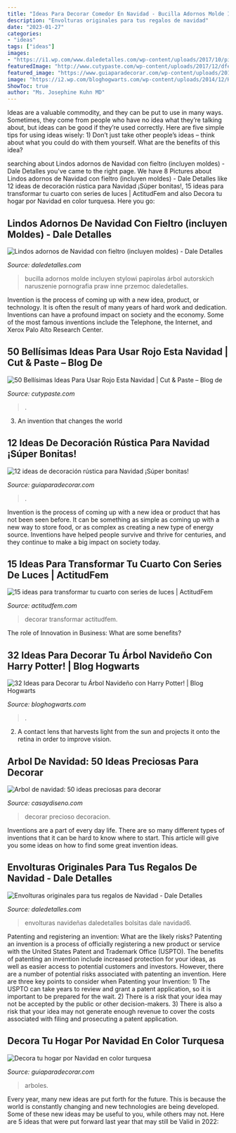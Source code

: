 ```yaml
---
title: "Ideas Para Decorar Comedor En Navidad - Bucilla Adornos Molde Incluyen Stylowi Papirolas árbol Autorskich Naruszenie Pornografia Praw Inne Przemoc Daledetalles"
description: "Envolturas originales para tus regalos de navidad"
date: "2023-01-27"
categories:
- "ideas"
tags: ["ideas"]
images:
- "https://i1.wp.com/www.daledetalles.com/wp-content/uploads/2017/10/pino-de-fieltro.jpg?resize=508%2C680"
featuredImage: "http://www.cutypaste.com/wp-content/uploads/2017/12/dfe8839af1b63b47d4988f6c9a1e642d.jpg"
featured_image: "https://www.guiaparadecorar.com/wp-content/uploads/2019/12/Decoracion-rustica-para-Navidad-10.jpg"
image: "https://i2.wp.com/bloghogwarts.com/wp-content/uploads/2014/12/Harry-Potter-BlogHogwarts-Navidad-Arbol-Ornamento-12.jpg"
ShowToc: true
author: "Ms. Josephine Kuhn MD"
---
```



Ideas are a valuable commodity, and they can be put to use in many ways. Sometimes, they come from people who have no idea what they’re talking about, but ideas can be good if they’re used correctly. Here are five simple tips for using ideas wisely: 1) Don’t just take other people’s ideas – think about what you could do with them yourself. What are the benefits of this idea?

	

		
searching about Lindos adornos de Navidad con fieltro (incluyen moldes) - Dale Detalles you've came to the right page. We have 8 Pictures about Lindos adornos de Navidad con fieltro (incluyen moldes) - Dale Detalles like 12 ideas de decoración rústica para Navidad ¡Súper bonitas!, 15 ideas para transformar tu cuarto con series de luces | ActitudFem and also Decora tu hogar por Navidad en color turquesa. Here you go:
		
    
## Lindos Adornos De Navidad Con Fieltro (incluyen Moldes) - Dale Detalles

<img loading=lazy src="https://i1.wp.com/www.daledetalles.com/wp-content/uploads/2017/10/pino-de-fieltro.jpg?resize=508%2C680" onerror="this.onerror=null;this.src='https://tse4.mm.bing.net/th?id=OIP.OSdtx4fW38reZuL2xivYCQHaJ6&amp;pid=15.1';" alt="Lindos adornos de Navidad con fieltro (incluyen moldes) - Dale Detalles">

_Source: daledetalles.com_

>bucilla adornos molde incluyen stylowi papirolas árbol autorskich naruszenie pornografia praw inne przemoc daledetalles. 

	

Invention is the process of coming up with a new idea, product, or technology. It is often the result of many years of hard work and dedication. Inventions can have a profound impact on society and the economy. Some of the most famous inventions include the Telephone, the Internet, and Xerox Palo Alto Research Center.

    
## 50 Bellísimas Ideas Para Usar Rojo Esta Navidad | Cut &amp; Paste – Blog De

<img loading=lazy src="http://www.cutypaste.com/wp-content/uploads/2017/12/dfe8839af1b63b47d4988f6c9a1e642d.jpg" onerror="this.onerror=null;this.src='https://tse1.mm.bing.net/th?id=OIP.fGY_Mz1F5V-MAQ5ywLwXDgHaLG&amp;pid=15.1';" alt="50 Bellísimas Ideas Para Usar Rojo Esta Navidad | Cut &amp; Paste – Blog de">

_Source: cutypaste.com_

>. 

	

3. An invention that changes the world 

    
## 12 Ideas De Decoración Rústica Para Navidad ¡Súper Bonitas!

<img loading=lazy src="https://www.guiaparadecorar.com/wp-content/uploads/2019/12/Decoracion-rustica-para-Navidad-10.jpg" onerror="this.onerror=null;this.src='https://tse3.mm.bing.net/th?id=OIP.NxBumtAuZ-Vod89uE2a-jAHaLM&amp;pid=15.1';" alt="12 ideas de decoración rústica para Navidad ¡Súper bonitas!">

_Source: guiaparadecorar.com_

>. 

	

Invention is the process of coming up with a new idea or product that has not been seen before. It can be something as simple as coming up with a new way to store food, or as complex as creating a new type of energy source. Inventions have helped people survive and thrive for centuries, and they continue to make a big impact on society today.

    
## 15 Ideas Para Transformar Tu Cuarto Con Series De Luces | ActitudFem

<img loading=lazy src="https://cdn2.actitudfem.com/media/files/styles/large_auto/public/images/2019/04/decorar-con-series-de-luces.jpg" onerror="this.onerror=null;this.src='https://tse4.mm.bing.net/th?id=OIP.LyQU579l3LP0sxW6wJwXWAHaFj&amp;pid=15.1';" alt="15 ideas para transformar tu cuarto con series de luces | ActitudFem">

_Source: actitudfem.com_

>decorar transformar actitudfem. 

	

The role of Innovation in Business: What are some benefits?
 

    
## 32 Ideas Para Decorar Tu Árbol Navideño Con Harry Potter! | Blog Hogwarts

<img loading=lazy src="https://i2.wp.com/bloghogwarts.com/wp-content/uploads/2014/12/Harry-Potter-BlogHogwarts-Navidad-Arbol-Ornamento-12.jpg" onerror="this.onerror=null;this.src='https://tse4.mm.bing.net/th?id=OIP.xeT2NWszXHofcDPxGHHaTgHaLG&amp;pid=15.1';" alt="32 Ideas para Decorar tu Árbol Navideño con Harry Potter! | Blog Hogwarts">

_Source: bloghogwarts.com_

>. 

	

2. A contact lens that harvests light from the sun and projects it onto the retina in order to improve vision.

    
## Arbol De Navidad: 50 Ideas Preciosas Para Decorar

<img loading=lazy src="https://casaydiseno.com/wp-content/uploads/2015/08/arbol-navidad-precioso-rojo-negro.jpeg" onerror="this.onerror=null;this.src='https://tse2.mm.bing.net/th?id=OIP.AfLDst_cxVOOHUPQ06AogAHaLH&amp;pid=15.1';" alt="Arbol de navidad: 50 ideas preciosas para decorar">

_Source: casaydiseno.com_

>decorar precioso decoracion. 

	

Inventions are a part of every day life. There are so many different types of inventions that it can be hard to know where to start. This article will give you some ideas on how to find some great invention ideas.

    
## Envolturas Originales Para Tus Regalos De Navidad - Dale Detalles

<img loading=lazy src="https://i1.wp.com/www.daledetalles.com/wp-content/uploads/2016/11/ideas-para-bolsas-de-navidad6.jpg?resize=600%2C450" onerror="this.onerror=null;this.src='https://tse1.mm.bing.net/th?id=OIP.4JXQ3IAULDR3O47m5ZDuDgHaFj&amp;pid=15.1';" alt="Envolturas originales para tus regalos de Navidad - Dale Detalles">

_Source: daledetalles.com_

>envolturas navideñas daledetalles bolsitas dale navidad6. 

	

Patenting and registering an invention: What are the likely risks?
Patenting an invention is a process of officially registering a new product or service with the United States Patent and Trademark Office (USPTO). The benefits of patenting an invention include increased protection for your ideas, as well as easier access to potential customers and investors. However, there are a number of potential risks associated with patenting an invention. Here are three key points to consider when Patenting your Invention: 1) The USPTO can take years to review and grant a patent application, so it is important to be prepared for the wait. 2) There is a risk that your idea may not be accepted by the public or other decision-makers. 3) There is also a risk that your idea may not generate enough revenue to cover the costs associated with filing and prosecuting a patent application.

    
## Decora Tu Hogar Por Navidad En Color Turquesa

<img loading=lazy src="http://www.guiaparadecorar.com/wp-content/uploads/2017/12/navidad-turquesa-arboles-7.jpg" onerror="this.onerror=null;this.src='https://tse3.mm.bing.net/th?id=OIP.kG1ijsIMv-v2XWyp7nCcvAHaLH&amp;pid=15.1';" alt="Decora tu hogar por Navidad en color turquesa">

_Source: guiaparadecorar.com_

>arboles. 

	

Every year, many new ideas are put forth for the future. This is because the world is constantly changing and new technologies are being developed. Some of these new ideas may be useful to you, while others may not. Here are 5 ideas that were put forward last year that may still be Valid in 2022: 

